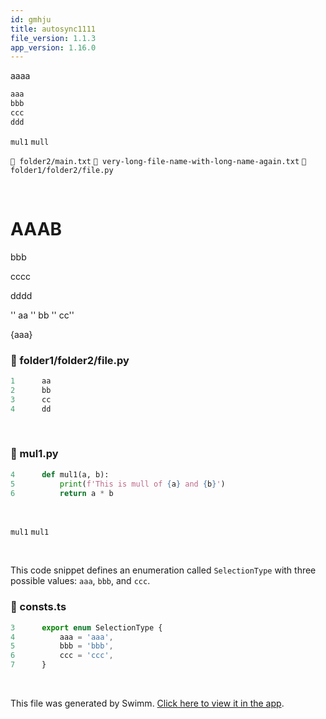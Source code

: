 ```yaml
---
id: gmhju
title: autosync1111
file_version: 1.1.3
app_version: 1.16.0
---
```


aaaa

```bash
aaa
bbb
ccc
ddd
```

`mul1`<swm-token data-swm-token=":mul1.py:4:2:2:`def mul1(a, b):`"/> `mull`<swm-token data-swm-token=":mul1.py:5:9:9:`    print(f&#39;This is mull of {a} and {b}&#39;)`"/>

`📄 folder2/main.txt` `📄 very-long-file-name-with-long-name-again.txt` `📄 folder1/folder2/file.py`

<br/>

# AAAB

bbb

cccc

dddd

'' aa '' bb '' cc''

{aaa}
<!-- NOTE-swimm-snippet: the lines below link your snippet to Swimm -->
### 📄 folder1/folder2/file.py
```python
1      aa
2      bb
3      cc
4      dd
```

<br/>


<!-- NOTE-swimm-snippet: the lines below link your snippet to Swimm -->
### 📄 mul1.py
```python
4      def mul1(a, b):
5          print(f'This is mull of {a} and {b}')
6          return a * b
```

<br/>

`mul1`<swm-token data-swm-token=":mul1.py:4:2:2:`def mul1(a, b):`"/> `mul1`<swm-token data-swm-token=":mul1.py:4:2:2:`def mul1(a, b):`"/>

<br/>

This code snippet defines an enumeration called `SelectionType` with three possible values: `aaa`, `bbb`, and `ccc`.
<!-- NOTE-swimm-snippet: the lines below link your snippet to Swimm -->
### 📄 consts.ts
```typescript
3      export enum SelectionType {
4          aaa = 'aaa',
5          bbb = 'bbb',
6          ccc = 'ccc',
7      }
```

<br/>

This file was generated by Swimm. [Click here to view it in the app](http://localhost:5000/repos/Z2l0aHViJTNBJTNBdDElM0ElM0FlcmFuLXN3aW1t/docs/gmhju).
